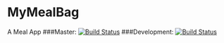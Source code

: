 # MyMealBag
A Meal App
###Master: [![Build Status](https://travis-ci.org/prateepgedupudi/MyMealBag.svg)](https://travis-ci.org/prateepgedupudi/MyMealBag)
###Development: [![Build Status](https://travis-ci.org/prateepgedupudi/MyMealBag.svg?branch=Development)](https://travis-ci.org/prateepgedupudi/MyMealBag)
